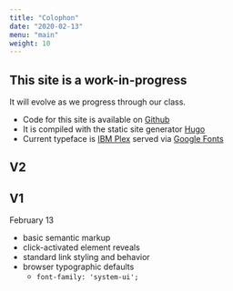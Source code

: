 ```yaml
---
title: "Colophon"
date: "2020-02-13"
menu: "main"
weight: 10
---
```


## This site is a work-in-progress

It will evolve as we progress through our class.


- Code for this site is available on [Github](https://github.com/risd-web/webtype-spring2020/)
- It is compiled with the static site generator [Hugo](https://gohugo.io/) 
- Current typeface is [IBM Plex](https://www.ibm.com/plex/) served via [Google Fonts](https://fonts.google.com/)

## V2


## V1
<time>February 13</time>
- basic semantic markup
- click-activated element reveals 
- standard link styling and behavior
- browser typographic defaults
	- `font-family: 'system-ui';`

